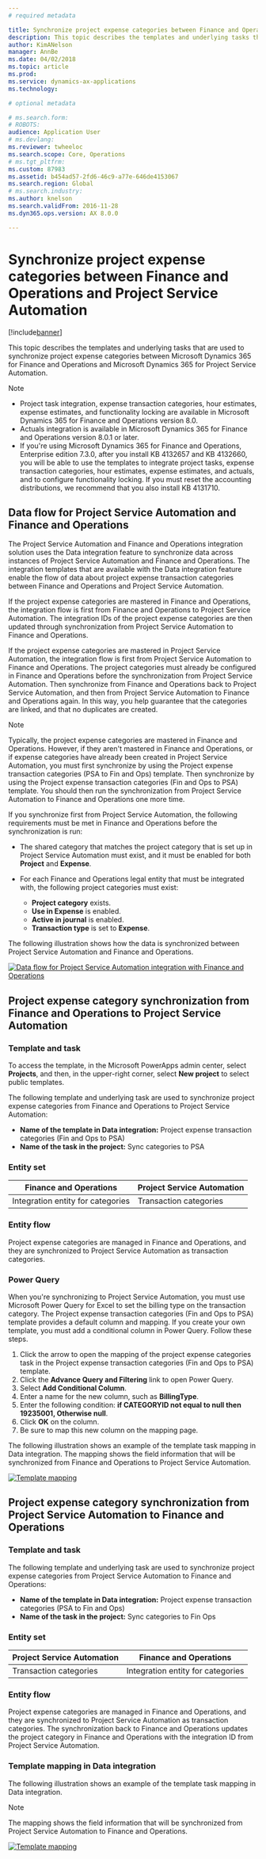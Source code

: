 ```yaml
---
# required metadata

title: Synchronize project expense categories between Finance and Operations and Project Service Automation 
description: This topic describes the templates and underlying tasks that are used to synchronize project expense categories between Microsoft Dynamics 365 for Finance and Operations and Microsoft Dynamics 365 for Project Service Automation.
author: KimANelson
manager: AnnBe
ms.date: 04/02/2018
ms.topic: article
ms.prod: 
ms.service: dynamics-ax-applications
ms.technology: 

# optional metadata

# ms.search.form: 
# ROBOTS: 
audience: Application User
# ms.devlang: 
ms.reviewer: twheeloc
ms.search.scope: Core, Operations
# ms.tgt_pltfrm: 
ms.custom: 87983
ms.assetid: b454ad57-2fd6-46c9-a77e-646de4153067
ms.search.region: Global
# ms.search.industry: 
ms.author: knelson
ms.search.validFrom: 2016-11-28
ms.dyn365.ops.version: AX 8.0.0

---
```


# Synchronize project expense categories between Finance and Operations and Project Service Automation

[!include[banner](../includes/banner.md)]

This topic describes the templates and underlying tasks that are used to synchronize project expense categories between Microsoft Dynamics 365 for Finance and Operations and Microsoft Dynamics 365 for Project Service Automation.

> [!NOTE]
> - Project task integration, expense transaction categories, hour estimates, expense estimates, and functionality locking are available in Microsoft Dynamics 365 for Finance and Operations version 8.0.
> - Actuals integration is available in Microsoft Dynamics 365 for Finance and Operations version 8.0.1 or later.
> - If you're using Microsoft Dynamics 365 for Finance and Operations, Enterprise edition 7.3.0, after you install KB 4132657 and KB 4132660, you will be able to use the templates to integrate project tasks, expense transaction categories, hour estimates, expense estimates, and actuals, and to configure functionality locking. If you must reset the accounting distributions, we recommend that you also install KB 4131710.

## Data flow for Project Service Automation and Finance and Operations

The Project Service Automation and Finance and Operations integration solution uses the Data integration feature to synchronize data across instances of Project Service Automation and Finance and Operations. The integration templates that are available with the Data integration feature enable the flow of data about project expense transaction categories between Finance and Operations and Project Service Automation.

If the project expense categories are mastered in Finance and Operations, the integration flow is first from Finance and Operations to Project Service Automation. The integration IDs of the project expense categories are then updated through synchronization from Project Service Automation to Finance and Operations.

If the project expense categories are mastered in Project Service Automation, the integration flow is first from Project Service Automation to Finance and Operations. The project categories must already be configured in Finance and Operations before the synchronization from Project Service Automation. Then synchronize from Finance and Operations back to Project Service Automation, and then from Project Service Automation to Finance and Operations again. In this way, you help guarantee that the categories are linked, and that no duplicates are created.

> [!NOTE]
> Typically, the project expense categories are mastered in Finance and Operations. However, if they aren't mastered in Finance and Operations, or if expense categories have already been created in Project Service Automation, you must first synchronize by using the Project expense transaction categories (PSA to Fin and Ops) template. Then synchronize by using the Project expense transaction categories (Fin and Ops to PSA) template. You should then run the synchronization from Project Service Automation to Finance and Operations one more time.
>
> If you synchronize first from Project Service Automation, the following requirements must be met in Finance and Operations before the synchronization is run:
>
> - The shared category that matches the project category that is set up in Project Service Automation must exist, and it must be enabled for both **Project** and **Expense**.
> - For each Finance and Operations legal entity that must be integrated with, the following project categories must exist:
>
>     - **Project category** exists. 
>     - **Use in Expense** is enabled.
>     - **Active in journal** is enabled.
>     - **Transaction type** is set to **Expense**.

The following illustration shows how the data is synchronized between Project Service Automation and Finance and Operations.

[![Data flow for Project Service Automation integration with Finance and Operations](./media/ProjectExpenseCategoriesFlow.png)](./media/ProjectExpenseCategoriesFlow.png)

## Project expense category synchronization from Finance and Operations to Project Service Automation

### Template and task

To access the template, in the Microsoft PowerApps admin center, select **Projects**, and then, in the upper-right corner, select **New project** to select public templates.

The following template and underlying task are used to synchronize project expense categories from Finance and Operations to Project Service Automation:

- **Name of the template in Data integration:** Project expense transaction categories (Fin and Ops to PSA)
- **Name of the task in the project:** Sync categories to PSA

### Entity set

| Finance and Operations            | Project Service Automation |
|-----------------------------------|----------------------------|
| Integration entity for categories | Transaction categories     |

### Entity flow

Project expense categories are managed in Finance and Operations, and they are synchronized to Project Service Automation as transaction categories.

### Power Query

When you're synchronizing to Project Service Automation, you must use Microsoft Power Query for Excel to set the billing type on the transaction category. The Project expense transaction categories (Fin and Ops to PSA) template provides a default column and mapping. If you create your own template, you must add a conditional column in Power Query. Follow these steps.

1. Click the arrow to open the mapping of the project expense categories task in the Project expense transaction categories (Fin and Ops to PSA) template.
2. Click the **Advance Query and Filtering** link to open Power Query.
2. Select **Add Conditional Column**.
3. Enter a name for the new column, such as **BillingType**.
4. Enter the following condition: **if CATEGORYID not equal to null then 19235001, Otherwise null**.
5. Click **OK** on the column.
6. Be sure to map this new column on the mapping page.

The following illustration shows an example of the template task mapping in Data integration. The mapping shows the field information that will be synchronized from Finance and Operations to Project Service Automation.

[![Template mapping](./media/ProjectExpenseCategoriesToPSAMapping.jpg)](./media/ProjectExpenseCategoriesToPSAMapping.jpg)

## Project expense category synchronization from Project Service Automation to Finance and Operations

### Template and task

The following template and underlying task are used to synchronize project expense categories from Project Service Automation to Finance and Operations:

- **Name of the template in Data integration:** Project expense transaction categories (PSA to Fin and Ops)
- **Name of the task in the project:** Sync categories to Fin Ops

### Entity set

| Project Service Automation | Finance and Operations            |
|----------------------------|-----------------------------------|
| Transaction categories     | Integration entity for categories |

### Entity flow

Project expense categories are managed in Finance and Operations, and they are synchronized to Project Service Automation as transaction categories. The synchronization back to Finance and Operations updates the project category in Finance and Operations with the integration ID from Project Service Automation.

### Template mapping in Data integration

The following illustration shows an example of the template task mapping in Data integration.

> [!NOTE]
> The mapping shows the field information that will be synchronized from Project Service Automation to Finance and Operations.

[![Template mapping](./media/ProjectExpenseCategoriesToFinOpsMapping.jpg)](./media/ProjectExpenseCategoriesToFinOpsMapping.jpg)
